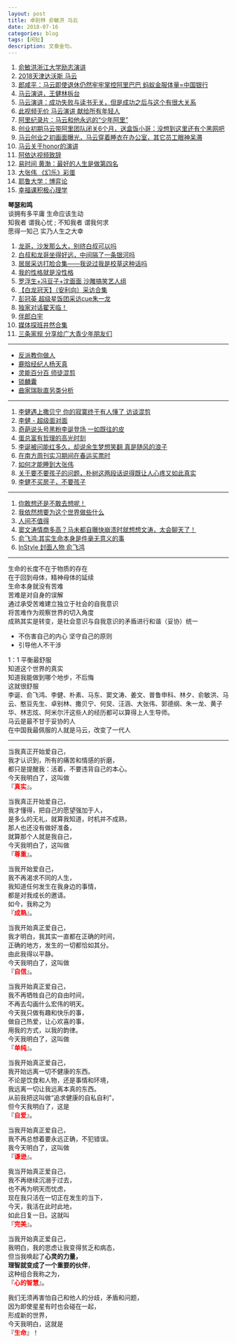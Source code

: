 ```yaml
---
layout: post
title: 卓别林 俞敏洪 马云
date: 2018-07-16
categories: blog
tags: [闲扯]
description: 文章金句。
---
```


1. [俞敏洪浙江大学励志演讲](https://www.bilibili.com/video/av8368348)<br>
1. [2018天津达沃斯 马云](https://www.bilibili.com/video/av32149540)<br>
1. [郎咸平：马云即使退休仍然牢牢掌控阿里巴巴 蚂蚁金服体量=中国银行](https://www.bilibili.com/video/av32899636)<br>
1. [马云演讲，王健林拆台](https://www.bilibili.com/video/av6529699)<br>
1. [马云演讲：成功失败与读书无关，但是成功之后与这个有很大关系](https://www.bilibili.com/video/av33613915)<br>
1. [此视频无价 马云演讲 献给所有年轻人](https://www.bilibili.com/video/av32972041)<br>
1. [阿里纪录片：马云和他永远的“少年阿里”](https://www.bilibili.com/video/av5232102)<br>
1. [创业初期马云带阿里团队闭关6个月，送盒饭小哥：没想到这里还有个黑网吧](https://www.bilibili.com/video/av24110088)<br>
1. [马云创业之初画面曝光，马云穿着睡衣在办公室，其它员工眼神呆滞](https://www.bilibili.com/video/av9161971)<br>
1. [马云关于honor的演讲](https://m.baidu.com/sf?pd=video_page&atn=index&sign=5332368805058914776&word=%E9%A9%AC%E4%BA%91%20honor%20%E8%85%BE%E8%AE%AF%E8%A7%86%E9%A2%91&title=%E9%A9%AC%E4%BA%91%E5%85%B3%E4%BA%8Ehonor%E7%9A%84%E6%BC%94%E8%AE%B2&alr=1&openapi=1&resource_id=5052&frsrcid=1508&frsrcid=1508&cambrian_id=1612732424718028&baijiahao_id=0&sp=0&ext=%7B%22src%22%3A%22https%3A%5C%2F%5C%2Fvdse.bdstatic.com%5C%2F085f20284e0eef2b1782773617d35b58.mp4%3Fauthorization%3Dbce-auth-v1%252Ffb297a5cc0fb434c971b8fa103e8dd7b%252F2017-05-11T09%253A02%253A31Z%252F-1%252F%252F0081dcab216b9bf030fb76a19f0712be5048171066bab079c62342ccb54cf447%22%2C%22loc%22%3A%22http%3A%5C%2F%5C%2Fv.qq.com%5C%2Fx%5C%2Fpage%5C%2Fi0371w8egbn.html%22%2C%22log_loc%22%3A%22https%3A%5C%2F%5C%2Fv.qq.com%5C%2Fx%5C%2Fpage%5C%2Fi0371w8egbn.html%22%2C%22duration%22%3A%22685%22%2C%22poster%22%3A%22http%253A%252F%252Ft11.baidu.com%252Fit%252Fu%253D913579414%252C4072036457%2526fm%253D171%2526app%253D20%2526f%253DJPEG%253Fw%253D640%2526h%253D360%2526s%253DAE9327C7025245D6158C20AA0300A013%2526bpow%253D640%2526bpoh%253D360%22%2C%22source%22%3A%22%5Cu817e%5Cu8baf%5Cu89c6%5Cu9891%5Cu5b98%5Cu65b9%22%2C%22s%22%3A%224fc5a291ae508fd21bb2c993d2c599d2%22%2C%22isHttps%22%3A1%2C%22jsy%22%3A1%7D&top=%7B%22sfhs%22%3A1%2C%22_hold%22%3A2%7D&lid=7761805652448990748&referlid=7761805652448990748&ms=1&frorder=2&fr0=A&fr1=A)<br>
1. [阿依达视频致辞](https://www.bilibili.com/video/av43157713)
1. [易时间 黄渤：最好的人生是做第四名](https://www.bilibili.com/video/av3495016)
1. [大张伟 《幻乐》彩蛋](https://www.bilibili.com/video/av33099322)
1. [耶鲁大学：博弈论](https://www.bilibili.com/video/av41333177)
1. [幸福课积极心理学](https://www.bilibili.com/video/av9916586)




**琴瑟和鸣**<br>
谈拥有多平庸 生命应该生动<br>
知我者 谓我心忧 ; 不知我者 谓我何求<br>
愿得一知己 实乃人生之大幸


1. [龙哥，沙发那么大，别挤白叔可以吗](https://www.bilibili.com/video/av25176549)
1. [白叔和龙哥坐得好远，中间隔了一条银河吗](https://www.bilibili.com/video/av26465084/?spm_id_from=333.788.videocard.0)
1. [居居采访打脸合集——我说过我是校草这种话吗](https://www.bilibili.com/video/av30582047)
1. [我的性格就是没性格](https://www.bilibili.com/video/av23692087)
1. [罗浮生+冯豆子+沈面面 沙雕搞笑艺人组](https://www.bilibili.com/video/av31372843)
1. [【白龙冠天】（安利向）采访合集](https://www.bilibili.com/video/av26373297)
1. [彭冠英 超级星饭团采访cue朱一龙](https://www.bilibili.com/video/av25677823)
1. [独家对话翟天临！](https://www.bilibili.com/video/av17621583/)
1. [伴郎白宇](https://www.bilibili.com/video/av32302387)
1. [媒体探班井然合集](https://www.bilibili.com/video/av30696484/?p=4)
1. [三条家规 分享给广大青少年朋友们](https://www.bilibili.com/video/av30365374)


----

- [反派教你做人](https://www.bilibili.com/video/av37641803)
- [鹿晗经纪人杨天真](https://www.bilibili.com/video/av11900668)
- [灵能百分百 师徒混剪](https://www.bilibili.com/video/av42067444)
- [锁麟囊](https://www.bilibili.com/video/av20644372)
- [曲家瑞耿直另类分析](https://www.bilibili.com/video/av37776361)

----

1. [李健遇上撒贝宁 你的寂寞终于有人懂了 访谈混剪](https://www.bilibili.com/video/av15577186)
1. [李健 - 超级面对面](https://www.bilibili.com/video/av20015463)
1. [奇葩说头号黑粉李诞登场 一如既往的皮](https://www.bilibili.com/video/av32888301)
1. [蛋总富有哲理的高光时刻](https://www.bilibili.com/video/av33828928)
1. [李诞被问能红多久，却说余生梦想笑翻 真是随风的浪子](https://www.bilibili.com/video/av31760268)
1. [在南方周刊实习期间在春运买票时](https://www.bilibili.com/video/av32943040)
1. [如何才能睡到大张伟](https://www.bilibili.com/video/av10142225)
1. [关于要不要孩子的问题，朴树这两段话说得既让人心疼又如此真实](https://www.bilibili.com/video/av30920720)
1. [李健不买房子，不要孩子](https://www.bilibili.com/video/av32281369)

----

1. [你敢想还是不敢去想呢！](https://www.bilibili.com/video/av33700872)
1. [我依然想要为这个世界做些什么](https://www.bilibili.com/video/av32323560)
1. [人间不值得](https://www.bilibili.com/video/av32095038)
1. [窦文涛情商多高？马未都自曝快崩溃时就想想文涛，太会聊天了！](https://www.bilibili.com/video/av33251708)
1. [俞飞鸿:其实生命本身是件毫无意义的事](https://www.bilibili.com/video/av32670518)
1. [InStyle 封面人物 俞飞鸿](https://www.bilibili.com/video/av31683429)

----

生命的长度不在于物质的存在<br>
在于回到母体，精神母体的延续<br>
生命本身就没有苦难<br>
苦难是对自身的误解<br>
通过承受苦难建立独立于社会的自我意识<br>
将苦难作为观察世界的切入角度<br>
成熟其实是转变，是社会意识与自我意识的矛盾进行和谐（妥协）统一<br>
- 不伤害自己的内心 坚守自己的原则<br>
- 引导他人不干涉


1：1 平衡最舒服 <br>
知道这个世界的真实<br>
知道我能做到哪个地步，不后悔<br>
这就很舒服<br>
李诞、俞飞鸿、李健、朴素、马东、窦文涛、姜文、普鲁申科、林夕、俞敏洪、马云、憨豆先生、卓别林、撒贝宁、何炅、汪涵、大张伟、郭德纲、朱一龙、黄子华、林志炫、阿米尔汗这些人的经历都可以算得上人生导师。<br>
马云是最不甘于妥协的人<br>
在中国我最佩服的人就是马云，改变了一代人

-----



当我真正开始爱自己，<br>
我才认识到，所有的痛苦和情感的折磨，<br>
都只是提醒我：活着，不要违背自己的本心。<br>
今天我明白了，这叫做 <br>『<font color="#FF0000"><b>真实</b></font>』。


当我真正开始爱自己，<br>
我才懂得，把自己的愿望强加于人，<br>
是多么的无礼，就算我知道，时机并不成熟，<br>
那人也还没有做好准备，<br>
就算那个人就是我自己，<br>
今天我明白了，这叫做<br>
『<font color="#FF0000"><b>尊重</b></font>』。


当我开始爱自己，<br>
我不再渴求不同的人生，<br>
我知道任何发生在我身边的事情，<br>
都是对我成长的邀请。<br>
如今，我称之为<br>
『<font color="#FF0000"><b>成熟</b></font>』。


当我开始真正爱自己，<br>
我才明白，我其实一直都在正确的时间，<br>
正确的地方，发生的一切都恰如其分。<br>
由此我得以平静。<br>
今天我明白了，这叫做<br>
『<font color="#FF0000"><b>自信</b></font>』。


当我开始真正爱自己，<br>
我不再牺牲自己的自由时间，<br>
不再去勾画什么宏伟的明天。<br>
今天我只做有趣和快乐的事，<br>
做自己热爱，让心欢喜的事，<br>
用我的方式，以我的韵律。<br>
今天我明白了，这叫做<br>
『<font color="#FF0000"><b>单纯</b></font>』。


当我开始真正爱自己，<br>
我开始远离一切不健康的东西。<br>
不论是饮食和人物，还是事情和环境，<br>
我远离一切让我远离本真的东西。<br>
从前我把这叫做“追求健康的自私自利”，<br>
但今天我明白了，这是<br>
『<font color="#FF0000"><b>自爱</b></font>』。


当我开始真正爱自己，<br>
我不再总想着要永远正确，不犯错误。<br>
我今天明白了，这叫做<br>
『<font color="#FF0000"><b>谦逊</b></font>』。

 

我当开始真正爱自己，<br>
我不再继续沉溺于过去，<br>
也不再为明天而忧虑，<br>
现在我只活在一切正在发生的当下，<br>
今天，我活在此时此地，<br>
如此日复一日。这就叫<br>
『<font color="#FF0000"><b>完美</b></font>』。


当我开始真正爱自己，<br>
我明白，我的思虑让我变得贫乏和病态，<br>
但当我唤起了**心灵的力量，<br>
理智就变成了一个重要的伙伴**，<br>
这种组合我称之为，<br>
『<font color="#FF0000"><b>心的智慧</b></font>』。

 

我们无须再害怕自己和他人的分歧，矛盾和问题，<br>
因为即使星星有时也会碰在一起，<br>
形成新的世界，<br>
今天我明白，这就是<br>
『<font color="#FF0000"><b>生命</b></font>』！





